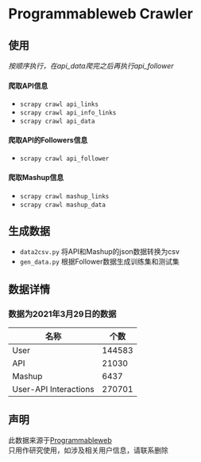 # Programmableweb Crawler

## 使用

*按顺序执行，在api_data爬完之后再执行api_follower*

#### 爬取API信息
- ```scrapy crawl api_links```
- ```scrapy crawl api_info_links```
- ```scrapy crawl api_data```

#### 爬取API的Followers信息
- ```scrapy crawl api_follower```

#### 爬取Mashup信息
- ```scrapy crawl mashup_links```
- ```scrapy crawl mashup_data```

## 生成数据
- ```data2csv.py``` 将API和Mashup的json数据转换为csv
- ```gen_data.py``` 根据Follower数据生成训练集和测试集

## 数据详情
### 数据为2021年3月29日的数据  
| 名称 | 个数 |
| ----------- | ----------- |
| User | 144583 |
| API | 21030 |
| Mashup | 6437 |
| User-API Interactions | 270701 |

## 声明
此数据来源于[Programmableweb](https://www.programmableweb.com/)  
只用作研究使用，如涉及相关用户信息，请联系删除

